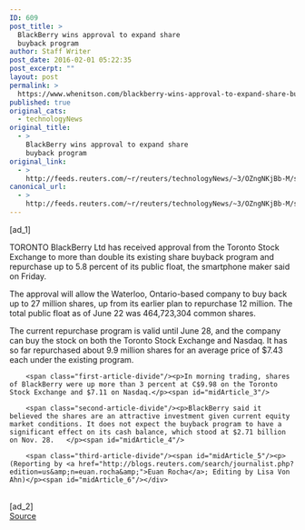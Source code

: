 ```yaml
---
ID: 609
post_title: >
  BlackBerry wins approval to expand share
  buyback program
author: Staff Writer
post_date: 2016-02-01 05:22:35
post_excerpt: ""
layout: post
permalink: >
  https://www.whenitson.com/blackberry-wins-approval-to-expand-share-buyback-program/
published: true
original_cats:
  - technologyNews
original_title:
  - >
    BlackBerry wins approval to expand share
    buyback program
original_link:
  - >
    http://feeds.reuters.com/~r/reuters/technologyNews/~3/OZngNKjBb-M/story01.htm
canonical_url:
  - >
    http://feeds.reuters.com/~r/reuters/technologyNews/~3/OZngNKjBb-M/story01.htm
---
```

 [ad_1]
<br><div id="articleText">
<span id="midArticle_start"/>

<span class="focusParagraph" readability="5"><p><span class="articleLocation">TORONTO</span> BlackBerry Ltd has received approval from the Toronto Stock Exchange to more than double its existing share buyback program and repurchase up to 5.8 percent of its public float, the smartphone maker said on Friday.</p></span><span id="midArticle_0"/><p>The approval will allow the Waterloo, Ontario-based company to buy back up to 27 million shares, up from its earlier plan to repurchase 12 million. The total public float as of June 22 was 464,723,304 common shares.</p><span id="midArticle_1"/><p>The current repurchase program is valid until June 28, and the company can buy the stock on both the Toronto Stock Exchange and Nasdaq. It has so far repurchased about 9.9 million shares for an average price of $7.43 each under the existing program.</p><span id="midArticle_2"/>
        
        <span class="first-article-divide"/><p>In morning trading, shares of BlackBerry were up more than 3 percent at C$9.98 on the Toronto Stock Exchange and $7.11 on Nasdaq.</p><span id="midArticle_3"/>
        
        <span class="second-article-divide"/><p>BlackBerry said it believed the shares are an attractive investment given current equity market conditions. It does not expect the buyback program to have a significant effect on its cash balance, which stood at $2.71 billion on Nov. 28.   </p><span id="midArticle_4"/>
        
        <span class="third-article-divide"/><span id="midArticle_5"/><p> (Reporting by <a href="http://blogs.reuters.com/search/journalist.php?edition=us&amp;n=euan.rocha&amp;">Euan Rocha</a>; Editing by Lisa Von Ahn)</p><span id="midArticle_6"/></div>
<br>[ad_2]
<br><a href="http://feeds.reuters.com/~r/reuters/technologyNews/~3/OZngNKjBb-M/story01.htm">Source </a>